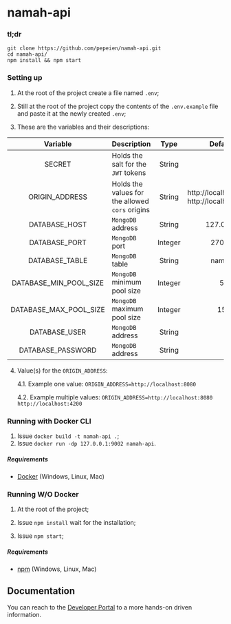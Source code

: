 # namah-api

### tl;dr

```
git clone https://github.com/pepeien/namah-api.git
cd namah-api/
npm install && npm start
```

### Setting up

1. At the root of the project create a file named `.env`;

2. Still at the root of the project copy the contents of the `.env.example` file and paste it at the newly created `.env`;

3. These are the variables and their descriptions:

|        Variable        | Description                                     |  Type   |                   Default                   | Required |
| :--------------------: | :---------------------------------------------- | :-----: | :-----------------------------------------: | :------: |
|         SECRET         | Holds the salt for the `JWT` tokens             | String  |                                             |    ✅    |
|     ORIGIN_ADDRESS     | Holds the values for the allowed `cors` origins | String  | http://localhost:3000 http://localhost:8080 |          |
|     DATABASE_HOST      | `MongoDB` address                               | String  |                  127.0.0.1                  |          |
|     DATABASE_PORT      | `MongoDB` port                                  | Integer |                    27017                    |          |
|     DATABASE_TABLE     | `MongoDB` table                                 | String  |                    namah                    |          |
| DATABASE_MIN_POOL_SIZE | `MongoDB` minimum pool size                     | Integer |                      5                      |          |
| DATABASE_MAX_POOL_SIZE | `MongoDB` maximum pool size                     | Integer |                     15                      |          |
|     DATABASE_USER      | `MongoDB` address                               | String  |                                             |          |
|   DATABASE_PASSWORD    | `MongoDB` address                               | String  |                                             |          |

4. Value(s) for the `ORIGIN_ADDRESS`:

    4.1. Example one value: `ORIGIN_ADDRESS=http://localhost:8080`

    4.2. Example multiple values: `ORIGIN_ADDRESS=http://localhost:8080 http://localhost:4200`

### Running with Docker CLI

1. Issue `docker build -t namah-api .`;
2. Issue `docker run -dp 127.0.0.1:9002 namah-api`.

##### Requirements

-   [Docker](https://docs.docker.com/engine/install) (Windows, Linux, Mac)

### Running W/O Docker

1. At the root of the project;

2. Issue `npm install` wait for the installation;

3. Issue `npm start`;

##### Requirements

-   [npm](https://nodejs.org/en/download/package-manager) (Windows, Linux, Mac)

## Documentation

You can reach to the [Developer Portal](https://api.erickfrederick.com/#/service/namah) to a more hands-on driven information.
